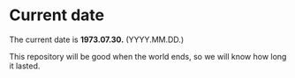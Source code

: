 # Current date

The current date is **1973.07.30.** (YYYY.MM.DD.)

This repository will be good when the world ends, so we will know how long it lasted.